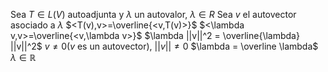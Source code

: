 Sea $T \in L(V)$ autoadjunta y $\lambda$ un autovalor, $\lambda \in R$
Sea $v$ el autovector asociado a $\lambda$
$<T(v),v>=\overline{<v,T(v)>}$
$<\lambda v,v>=\overline{<v,\lambda v>}$
$\lambda ||v||^2 = \overline{\lambda} ||v||^2$
$v\neq 0$($v$ es un autovector), $||v|| \neq 0$
$\lambda = \overline \lambda$
$\lambda \in \mathbb R$


